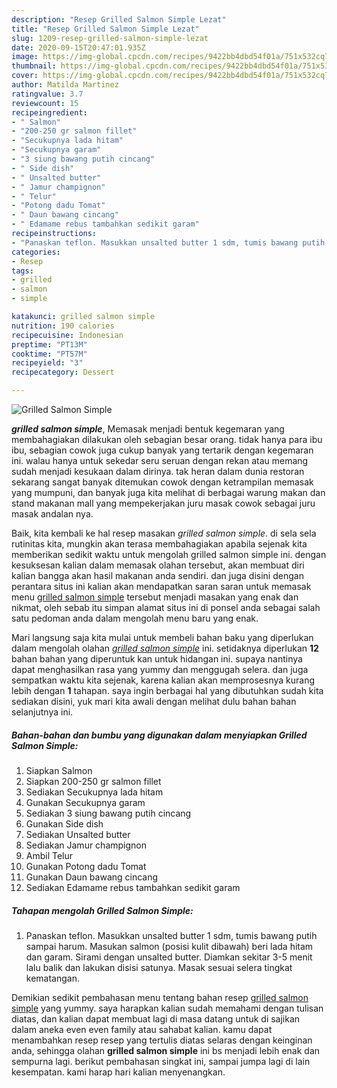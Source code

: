 ```yaml
---
description: "Resep Grilled Salmon Simple Lezat"
title: "Resep Grilled Salmon Simple Lezat"
slug: 1209-resep-grilled-salmon-simple-lezat
date: 2020-09-15T20:47:01.935Z
image: https://img-global.cpcdn.com/recipes/9422bb4dbd54f01a/751x532cq70/grilled-salmon-simple-foto-resep-utama.jpg
thumbnail: https://img-global.cpcdn.com/recipes/9422bb4dbd54f01a/751x532cq70/grilled-salmon-simple-foto-resep-utama.jpg
cover: https://img-global.cpcdn.com/recipes/9422bb4dbd54f01a/751x532cq70/grilled-salmon-simple-foto-resep-utama.jpg
author: Matilda Martinez
ratingvalue: 3.7
reviewcount: 15
recipeingredient:
- " Salmon"
- "200-250 gr salmon fillet"
- "Secukupnya lada hitam"
- "Secukupnya garam"
- "3 siung bawang putih cincang"
- " Side dish"
- " Unsalted butter"
- " Jamur champignon"
- " Telur"
- "Potong dadu Tomat"
- " Daun bawang cincang"
- " Edamame rebus tambahkan sedikit garam"
recipeinstructions:
- "Panaskan teflon. Masukkan unsalted butter 1 sdm, tumis bawang putih sampai harum. Masukan salmon (posisi kulit dibawah) beri lada hitam dan garam. Sirami dengan unsalted butter. Diamkan sekitar 3-5 menit lalu balik dan lakukan disisi satunya. Masak sesuai selera tingkat kematangan."
categories:
- Resep
tags:
- grilled
- salmon
- simple

katakunci: grilled salmon simple 
nutrition: 190 calories
recipecuisine: Indonesian
preptime: "PT13M"
cooktime: "PT57M"
recipeyield: "3"
recipecategory: Dessert

---
```



![Grilled Salmon Simple](https://img-global.cpcdn.com/recipes/9422bb4dbd54f01a/751x532cq70/grilled-salmon-simple-foto-resep-utama.jpg)

<b><i>grilled salmon simple</i></b>, Memasak menjadi bentuk kegemaran yang membahagiakan dilakukan oleh sebagian besar orang. tidak hanya para ibu ibu, sebagian cowok juga cukup banyak yang tertarik dengan kegemaran ini. walau hanya untuk sekedar seru seruan dengan rekan atau memang sudah menjadi kesukaan dalam dirinya. tak heran dalam dunia restoran sekarang sangat banyak ditemukan cowok dengan ketrampilan memasak yang mumpuni, dan banyak juga kita melihat di berbagai warung makan dan stand makanan mall yang mempekerjakan juru masak cowok sebagai juru masak andalan nya.

Baik, kita kembali ke hal resep masakan <i>grilled salmon simple</i>. di sela sela rutinitas kita, mungkin akan terasa membahagiakan apabila sejenak kita memberikan sedikit waktu untuk mengolah grilled salmon simple ini. dengan kesuksesan kalian dalam memasak olahan tersebut, akan membuat diri kalian bangga akan hasil makanan anda sendiri. dan juga disini dengan perantara situs ini kalian akan mendapatkan saran saran untuk memasak menu <u>grilled salmon simple</u> tersebut menjadi masakan yang enak dan nikmat, oleh sebab itu simpan alamat situs ini di ponsel anda sebagai salah satu pedoman anda dalam mengolah menu baru yang enak.




Mari langsung saja kita mulai untuk membeli bahan baku yang diperlukan dalam mengolah olahan <u><i>grilled salmon simple</i></u> ini. setidaknya diperlukan <b>12</b> bahan bahan yang diperuntuk kan untuk hidangan ini. supaya nantinya dapat menghasilkan rasa yang yummy dan menggugah selera. dan juga sempatkan waktu kita sejenak, karena kalian akan memprosesnya kurang lebih dengan <b>1</b> tahapan. saya ingin berbagai hal yang dibutuhkan sudah kita sediakan disini, yuk mari kita awali dengan melihat dulu bahan bahan selanjutnya ini.

<!--inarticleads1-->

##### Bahan-bahan dan bumbu yang digunakan dalam menyiapkan Grilled Salmon Simple:

1. Siapkan  Salmon
1. Siapkan 200-250 gr salmon fillet
1. Sediakan Secukupnya lada hitam
1. Gunakan Secukupnya garam
1. Sediakan 3 siung bawang putih cincang
1. Gunakan  Side dish
1. Sediakan  Unsalted butter
1. Sediakan  Jamur champignon
1. Ambil  Telur
1. Gunakan Potong dadu Tomat
1. Gunakan  Daun bawang cincang
1. Sediakan  Edamame rebus tambahkan sedikit garam




<!--inarticleads2-->

##### Tahapan mengolah Grilled Salmon Simple:

1. Panaskan teflon. Masukkan unsalted butter 1 sdm, tumis bawang putih sampai harum. Masukan salmon (posisi kulit dibawah) beri lada hitam dan garam. Sirami dengan unsalted butter. Diamkan sekitar 3-5 menit lalu balik dan lakukan disisi satunya. Masak sesuai selera tingkat kematangan.




Demikian sedikit pembahasan menu tentang bahan resep <u>grilled salmon simple</u> yang yummy. saya harapkan kalian sudah memahami dengan tulisan diatas, dan kalian dapat membuat lagi di masa datang untuk di sajikan dalam aneka even even family atau sahabat kalian. kamu dapat menambahkan resep resep yang tertulis diatas selaras dengan keinginan anda, sehingga olahan <b>grilled salmon simple</b> ini bs menjadi lebih enak dan sempurna lagi. berikut pembahasan singkat ini, sampai jumpa lagi di lain kesempatan. kami harap hari kalian menyenangkan.
